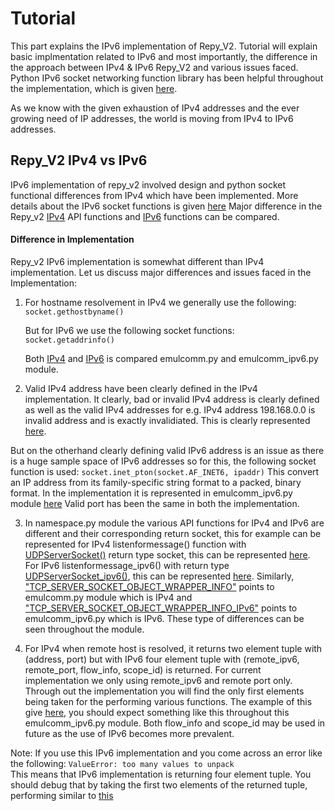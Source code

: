 # Tutorial
This part explains the IPv6 implementation of Repy_V2. Tutorial will explain basic implmentation related to IPv6 and most importantly, the difference in the approach between IPv4 & IPv6 Repy_V2 and various issues faced. Python IPv6 socket networking function library has been helpful throughout the implementation, which is given [here](https://docs.python.org/2/library/socket.html).

As we know with the given exhaustion of IPv4 addresses and the ever growing need of IP addresses, the world is moving from IPv4 to IPv6 addresses. 

## Repy_V2 IPv4 vs IPv6
IPv6 implementation of repy_v2 involved design and python socket functional differences from IPv4 which have been implemented. More details about the IPv6 socket functions is given [here](https://docs.python.org/2/library/socket.html)
Major difference in the Repy_v2 [IPv4](https://github.com/SeattleTestbed/docs/blob/master/Programming/RepyV2API.md) API functions and [IPv6](https://github.com/ankitbhatia32/ipv6-repy-sandbox/blob/master/IPv6_RepyV2API.md) functions can be compared.

#### Difference in Implementation
Repy_v2 IPv6 implementation is somewhat different than IPv4 implementation. Let us discuss major differences and issues faced in the Implementation:

  1. For hostname resolvement in IPv4 we generally use the following:
  				```socket.gethostbyname()```

  	 But for IPv6 we use the following socket functions:
  	 			```socket.getaddrinfo()```

  	 Both [IPv4](https://github.com/ankitbhatia32/repy_v2/blob/ipv6_sandbox_repy/emulcomm.py#L611) and [IPv6](https://github.com/ankitbhatia32/repy_v2/blob/ipv6_sandbox_repy/emulcomm_ipv6.py#L491) is compared emulcomm.py and emulcomm_ipv6.py module.

  2. Valid IPv4 address have been clearly defined in the IPv4 implementation. It clearly, bad or invalid IPv4 address is clearly defined as well as the valid IPv4 addresses for e.g. IPv4 address 198.168.0.0 is invalid address and is exactly invalidiated. This is clearly represented [here](https://github.com/ankitbhatia32/repy_v2/blob/ipv6_sandbox_repy/emulcomm.py#L452-L506).

  But on the otherhand clearly defining valid IPv6 address is an issue as there is a huge sample space of IPv6 addresses so for this, the following socket function is used:
  				```socket.inet_pton(socket.AF_INET6, ipaddr)```
  This convert an IP address from its family-specific string format to a packed, binary format. In the implementation it is represented in emulcomm_ipv6.py module [here](https://github.com/ankitbhatia32/repy_v2/blob/ipv6_sandbox_repy/emulcomm_ipv6.py#L398)
  Valid port has been the same in both the implementation.

  3. In namespace.py module the various API functions for IPv4 and IPv6 are different and their corresponding return socket, this for example can be represented for IPv4 listenformessage() function with [UDPServerSocket()](https://github.com/ankitbhatia32/repy_v2/blob/ipv6_sandbox_repy/namespace.py#L513-L518) return type socket, this can be represented [here](https://github.com/ankitbhatia32/repy_v2/blob/ipv6_sandbox_repy/namespace.py#L699-L702). For IPv6 listenformessage_ipv6() with return type [UDPServerSocket_ipv6()](https://github.com/ankitbhatia32/repy_v2/blob/ipv6_sandbox_repy/namespace.py#L527-L532), this can be represented [here](https://github.com/ankitbhatia32/repy_v2/blob/ipv6_sandbox_repy/namespace.py#L527-L532).
  Similarly, ["TCP_SERVER_SOCKET_OBJECT_WRAPPER_INFO"](https://github.com/ankitbhatia32/repy_v2/blob/ipv6_sandbox_repy/namespace.py#L822-L831) points to emulcomm.py module which is IPv4 and ["TCP_SERVER_SOCKET_OBJECT_WRAPPER_INFO_IPv6"](https://github.com/ankitbhatia32/repy_v2/blob/ipv6_sandbox_repy/namespace.py#L833-L842) points to emulcomm_ipv6.py which is IPv6. These type of differences can be seen throughout the module.  

  4. For IPv4 when remote host is resolved, it returns two element tuple with (address, port) but with IPv6 four element tuple with (remote_ipv6, remote_port, flow_info, scope_id) is returned. For current implementation we only using remote_ipv6 and remote port only. Through out the implementation you will find the only first elements being taken for the performing various functions. The example of this give [here](https://github.com/ankitbhatia32/repy_v2/blob/ipv6_sandbox_repy/emulcomm_ipv6.py#L2039), you should expect something like this throughout this emulcomm_ipv6.py module. Both flow_info and scope_id may be used in future as the use of IPv6 becomes more prevalent.

  Note: If you use this IPv6 implementation and you come across an error like the following:
                           ```ValueError: too many values to unpack```     
        This means that IPv6 implementation is returning four element tuple. You should debug that by taking the first two elements of the returned tuple, performing similar to [this](https://github.com/ankitbhatia32/repy_v2/blob/ipv6_sandbox_repy/emulcomm_ipv6.py#L2039)